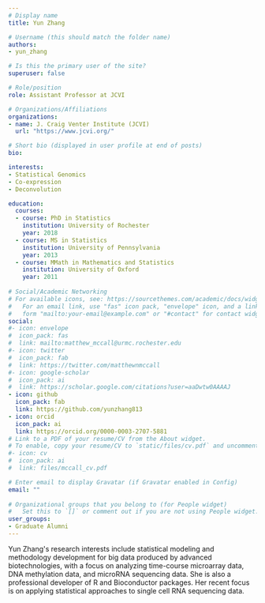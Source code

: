 ```yaml
---
# Display name
title: Yun Zhang

# Username (this should match the folder name)
authors:
- yun_zhang

# Is this the primary user of the site?
superuser: false

# Role/position
role: Assistant Professor at JCVI

# Organizations/Affiliations
organizations:
- name: J. Craig Venter Institute (JCVI)
  url: "https://www.jcvi.org/"

# Short bio (displayed in user profile at end of posts)
bio: 

interests:
- Statistical Genomics
- Co-expression
- Deconvolution

education:
  courses:
  - course: PhD in Statistics
    institution: University of Rochester
    year: 2018
  - course: MS in Statistics
    institution: University of Pennsylvania
    year: 2013
  - course: MMath in Mathematics and Statistics
    institution: University of Oxford
    year: 2011
    
# Social/Academic Networking
# For available icons, see: https://sourcethemes.com/academic/docs/widgets/#icons
#   For an email link, use "fas" icon pack, "envelope" icon, and a link in the
#   form "mailto:your-email@example.com" or "#contact" for contact widget.
social:
#- icon: envelope
#  icon_pack: fas
#  link: mailto:matthew_mccall@urmc.rochester.edu
#- icon: twitter
#  icon_pack: fab
#  link: https://twitter.com/matthewnmccall
#- icon: google-scholar
#  icon_pack: ai
#  link: https://scholar.google.com/citations?user=aaDwtw0AAAAJ
- icon: github
  icon_pack: fab
  link: https://github.com/yunzhang813
- icon: orcid
  icon_pack: ai
  link: https://orcid.org/0000-0003-2707-5881
# Link to a PDF of your resume/CV from the About widget.
# To enable, copy your resume/CV to `static/files/cv.pdf` and uncomment the lines below.  
#- icon: cv
#  icon_pack: ai
#  link: files/mccall_cv.pdf

# Enter email to display Gravatar (if Gravatar enabled in Config)
email: ""
  
# Organizational groups that you belong to (for People widget)
#   Set this to `[]` or comment out if you are not using People widget.  
user_groups:
- Graduate Alumni
---
```


Yun Zhang's research interests include statistical modeling and methodology development for big data produced by advanced biotechnologies, with a focus on analyzing time-course microarray data, DNA methylation data, and microRNA sequencing data. She is also a professional developer of R and Bioconductor packages. Her recent focus is on applying statistical approaches to single cell RNA sequencing data.

